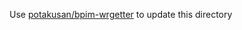 Use [potakusan/bpim-wrgetter](https://github.com/potakusan/bpim-wrgetter) to update this directory

